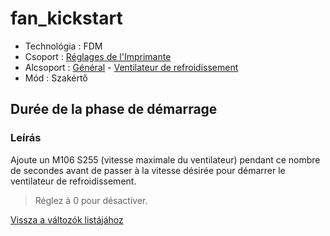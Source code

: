 # fan\_kickstart

* Technológia : FDM
* Csoport : [Réglages de l'Imprimante](../printer_settings/printer_settings.md)
* Alcsoport : [Général](../printer_settings/printer_settings.md#général) - [Ventilateur de refroidissement](../printer_settings/printer_settings.md#ventilateur-de-refroidissement)
* Mód : Szakértő

## Durée de la phase de démarrage

### Leírás

Ajoute un M106 S255 \(vitesse maximale du ventilateur\) pendant ce nombre de secondes avant de passer à la vitesse désirée pour démarrer le ventilateur de refroidissement.

> Réglez à 0 pour désactiver.

[Vissza a változók listájához](variable_list.md)

